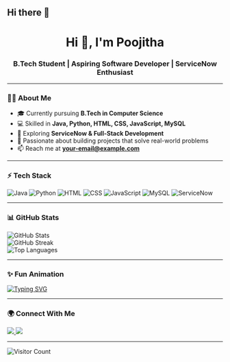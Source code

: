 ## Hi there 👋
<h1 align="center">Hi 👋, I'm Poojitha</h1>
<h3 align="center">B.Tech Student | Aspiring Software Developer | ServiceNow Enthusiast</h3>

---

### 👩‍💻 About Me
- 🎓 Currently pursuing **B.Tech in Computer Science**
- 💻 Skilled in **Java, Python, HTML, CSS, JavaScript, MySQL**
- 🌱 Exploring **ServiceNow & Full-Stack Development**
- 🚀 Passionate about building projects that solve real-world problems
- 📫 Reach me at **your-email@example.com**  

---

### ⚡ Tech Stack
![Java](https://img.shields.io/badge/Java-orange?logo=java&logoColor=white)
![Python](https://img.shields.io/badge/Python-blue?logo=python&logoColor=white)
![HTML](https://img.shields.io/badge/HTML5-red?logo=html5&logoColor=white)
![CSS](https://img.shields.io/badge/CSS3-blue?logo=css3&logoColor=white)
![JavaScript](https://img.shields.io/badge/JavaScript-yellow?logo=javascript&logoColor=black)
![MySQL](https://img.shields.io/badge/MySQL-blue?logo=mysql&logoColor=white)
![ServiceNow](https://img.shields.io/badge/ServiceNow-red?logo=servicenow&logoColor=white)

---

### 📊 GitHub Stats
![GitHub Stats](https://github-readme-stats.vercel.app/api?username=PoojiPoojitha&show_icons=true&theme=radical)  
![GitHub Streak](https://github-readme-streak-stats.herokuapp.com/?user=PoojiPoojitha&theme=radical)  
![Top Languages](https://github-readme-stats.vercel.app/api/top-langs/?username=PoojiPoojitha&layout=compact&theme=radical)

---

### ✨ Fun Animation
[![Typing SVG](https://readme-typing-svg.herokuapp.com?size=22&color=36BCF7&center=true&vCenter=true&lines=Hi+there!+👋;I+am+Poojitha;Java+%7C+Python+%7C+ServiceNow;Always+Learning+New+Things)](https://git.io/typing-svg)

---

### 🌍 Connect With Me
<a href="https://www.linkedin.com/in/your-linkedin-profile" target="https://www.linkedin.com/in/peravali-poojitha">
  <img src="https://img.shields.io/badge/LinkedIn-blue?logo=linkedin&logoColor=white" />
</a>
<a href="mailto:your-peravalipoojitha1@gmail.com">
  <img src="https://img.shields.io/badge/Email-red?logo=gmail&logoColor=white" />
</a>

---

![Visitor Count](https://komarev.com/ghpvc/?username=Poojitha&color=blue&style=flat-square&label=Profile+Views)
